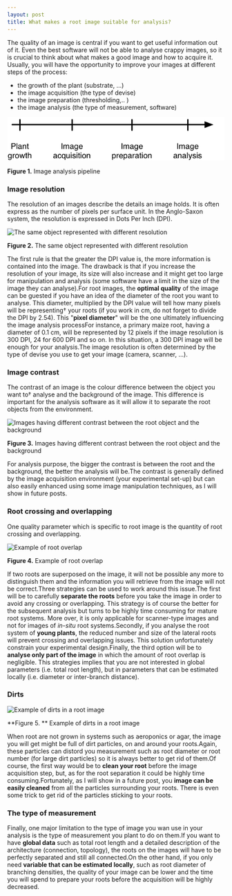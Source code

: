 ```yaml
---
layout: post
title: What makes a root image suitable for analysis?
---
```



The quality of an image is central if you want to get useful information out of it. Even the best software will not be able to analyse crappy images, so it is crucial to think about what makes a good image and how to acquire it. Usually, you will have the opportunity to improve your images at different steps of the process:

- the growth of the plant (substrate, ...)
- the image acquisition (the type of devise)
- the image preparation (thresholding,.. )
- the image analysis (the type of measurement, software)

![Image analysis pipeline](/_figures/good-image-1.png)

**Figure 1.** Image analysis pipeline



### Image resolution

The resolution of an images describe the details an image holds. It is often express as the number of pixels per surface unit. In the Anglo-Saxon system, the resolution is expressed in Dots Per Inch (DPI).

![The same object represented with different resolution](https://github.com/guillaumelobet/guillaumelobet.github.io/blob/master/_figures/good-image-2.jpg)

**Figure 2.** The same object represented with different resolution


The first rule is that the greater the DPI value is, the more information is contained into the image. The drawback is that if you increase the resolution of your image, its size will also increase and it might get too large for manipulation and analysis (some software have a limit in the size of the image they can analyse).For root images, the **optimal quality** of the image can be guested if you have an idea of the diameter of the root you want to analyse. This diameter, multiplied by the DPI value will tell how many pixels will be representing† your roots (if you work in cm, do not forget to divide the DPI by 2.54). This "**pixel diameter**" will be the one ultimately influencing the image analysis processFor instance, a primary maize root, having a diameter of 0.1 cm, will be represented by 12 pixels if the image resolution is 300 DPI, 24 for 600 DPI and so on. In this situation, a 300 DPI image will be enough for your analysis.The image resolution is often determined by the type of devise you use to get your image (camera, scanner, ...).

### Image contrast

The contrast of an image is the colour difference between the object you want to† analyse and the background of the image. This difference is important for the analysis software as it will allow it to separate the root objects from the environment.

![Images having different contrast between the root object and the background](https://github.com/guillaumelobet/guillaumelobet.github.io/blob/master/_figures/good-image-3.jpg)

**Figure 3.** Images having different contrast between the root object and the background

For analysis purpose, the bigger the contrast is between the root and the background, the better the analysis will be.The contrast is generally defined by the image acquisition environment (your experimental set-up) but can also easily enhanced using some image manipulation techniques, as I will show in future posts.

### Root crossing and overlapping

One quality parameter which is specific to root image is the quantity of root crossing and overlapping.

![Example of root overlap](https://github.com/guillaumelobet/guillaumelobet.github.io/blob/master/_figures/good-image-4.jpg)

**Figure 4.** Example of root overlap


If two roots are superposed on the image, it will not be possible any more to distinguish them and the information you will retrieve from the image will not be correct.Three strategies can be used to work around this issue.The first will be to carefully **separate the roots** before you take the image in order to avoid any crossing or overlapping. This strategy is of course the better for the subsequent analysis but turns to be highly time consuming for mature root systems. More over, it is only applicable for scanner-type images and not for images of <em>in-situ</em> root systems.Secondly, if you analyse the root system of **young plants**, the reduced number and size of the lateral roots will prevent crossing and overlapping issues. This solution unfortunately constrain your experimental design.Finally, the third option will be to **analyse only part of the image** in which the amount of root overlap is negligible. This strategies implies that you are not interested in global parameters (i.e. total root length), but in parameters that can be estimated locally (i.e. diameter or inter-branch distance).

### Dirts

![Example of dirts in a root image](https://github.com/guillaumelobet/guillaumelobet.github.io/blob/master/_figures/good-image-5.jpg)

**Figure 5. ** Example of dirts in a root image


When root are not grown in systems such as aeroponics or agar, the image you will get might be full of dirt particles, on and around your roots.Again, these particles can distord you measurement such as root diameter or root number (for large dirt particles) so it is always better to get rid of them.Of course, the first way would be to **clean your root** before the image acquisition step, but, as for the root separation it could be highly time consuming.Fortunately, as I will show in a future post, you **image can be easily cleaned** from all the particles surrounding your roots. There is even some trick to get rid of the particles sticking to your roots.

### The type of measurement

Finally, one major limitation to the type of image you wan use in your analysis is the type of measurement you plant to do on them.If you want to have **global data** such as total root length and a detailed description of the architecture (connection, topology), the roots on the images will have to be perfectly separated and still all connected.On the other hand, if you only need **variable that can be estimated locally**, such as root diameter of branching densities, the quality of your image can be lower and the time you will spend to prepare your roots before the acquisition will be highly decreased.